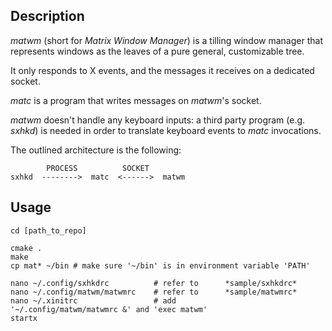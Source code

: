 ## Description

*matwm* (short for *Matrix Window Manager*) is a tilling window manager that represents windows as the leaves of a pure general, customizable tree.

It only responds to X events, and the messages it receives on a dedicated socket.

*matc* is a program that writes messages on *matwm*'s socket.

*matwm* doesn't handle any keyboard inputs: a third party program (e.g. *sxhkd*) is needed in order to translate keyboard events to *matc* invocations.

The outlined architecture is the following:

```
        PROCESS          SOCKET
sxhkd  -------->  matc  <------>  matwm
```

## Usage

```
cd [path_to_repo]

cmake .
make
cp mat* ~/bin # make sure '~/bin' is in environment variable 'PATH'

nano ~/.config/sxhkdrc          # refer to      *sample/sxhkdrc*
nano ~/.config/matwm/matwmrc    # refer to      *sample/matwmrc*
nano ~/.xinitrc                 # add           '~/.config/matwm/matwmrc &' and 'exec matwm'
startx
```
